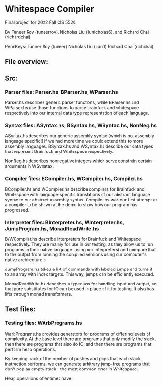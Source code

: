 # Whitespace Compiler

Final project for 2022 Fall CIS 5520.

By Tuneer Roy (tuneerroy), Nicholas Liu (liunicholas6), and Richard Chai (richardchai)

PennKeys:
Tunner Roy (tuneer)
Nicholas Liu (liun0)
Richard Chai (richchai)

## File overview:

## Src:

### Parser files: Parser.hs, BParser.hs, WParser.hs

Parser.hs describes generic parser functions, while BParser.hs and WParser.hs use those functions to parse brainfuck and whitespace respectively into our internal data type representation of each language.

### Syntax files: ASyntax.hs, BSyntax.hs, WSyntax.hs, NonNeg.hs

ASyntax.hs describes our generic assembly syntax (which is not assembly language specific!) If we had more time we could extend this to more assembly languages. BSyntax.hs and WSyntax.hs describe our data types that represent Brainfuck and Whitespace respectively.

NonNeg.hs describes nonnegative integers which serve constrain certain arguments in WSynatax.

### Compiler files: BCompiler.hs, WCompiler.hs, Compiler.hs

BCompiler.hs and WCompiler.hs describe compilers for Brainfuck and Whitespace with language-specific translations of our abstract language syntax to our abstract assembly syntax. Compiler.hs was our first attempt at a compiler to be shown at the demo to show how our program has progressed.

### Interpreter files: BInterpreter.hs, WInterpreter.hs, JumpProgram.hs, MonadReadWrite.hs

B/WCompiler.hs describe interpreters for Brainfuck and Whitespace respectively. They are mainly for use in our testing, as they allow us to run programs in their native language (using our interpreters) and compare that to the output from running the compiled versions using our computer's native architecture.a

JumpProgram.hs takes a list of commands with labeled jumps and turns it to an array with index targets. This way, jumps can be efficiently executed.

MonadReadWrite.hs describes a typeclass for handling input and output, so that pure substitutes for IO can be used in place of it for testing. It also has lifts through monad transformers.

## Test files:

### Testing files: WArbPrograms.hs

WarbPrograms.hs provides generators for programs of differing levels of complexity. At the base level there are programs that only modify the stack, then there are programs that also do IO, and then there are programs that perform heap operations.

By keeping track of the number of pushes and pops that each stack instruction performs, we can generate arbitrary jump-free programs that don't pop an empty stack - the most common error in Whitespace.

Heap operations oftentimes have 